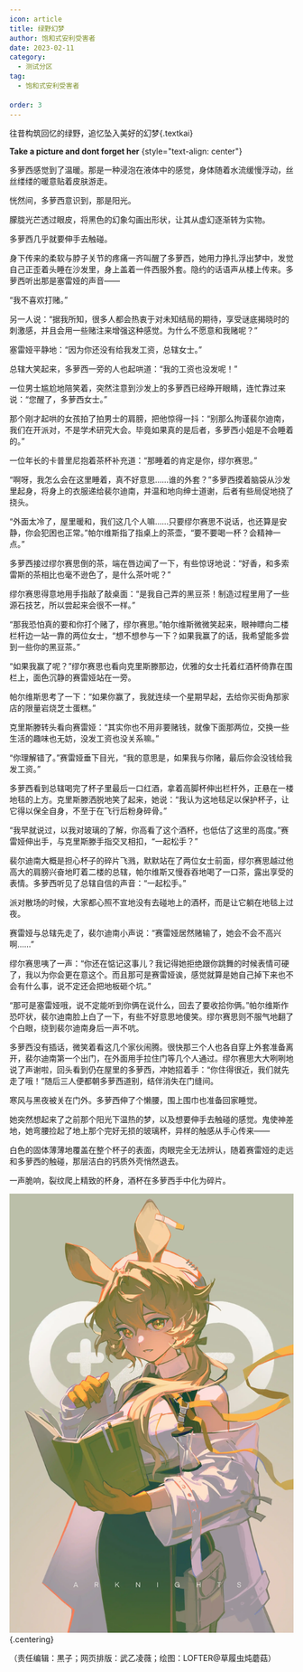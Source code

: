 ```yaml
---
icon: article
title: 绿野幻梦
author: 饱和式安利受害者
date: 2023-02-11
category:
  - 测试分区
tag:
  - 饱和式安利受害者

order: 3
---
```


往昔构筑回忆的绿野，追忆坠入美好的幻梦{.textkai}

<!-- more -->

**Take a picture and dont forget her** {style="text-align: center"}

多萝西感觉到了温暖。那是一种浸泡在液体中的感觉，身体随着水流缓慢浮动，丝丝缕缕的暖意贴着皮肤游走。

恍然间，多萝西意识到，那是阳光。

朦胧光芒透过眼皮，将黑色的幻象勾画出形状，让其从虚幻逐渐转为实物。

多萝西几乎就要伸手去触碰。

身下传来的柔软与脖子关节的疼痛一齐叫醒了多萝西，她用力挣扎浮出梦中，发觉自己正歪着头睡在沙发里，身上盖着一件西服外套。隐约的话语声从楼上传来。多萝西听出那是塞雷娅的声音——

“我不喜欢打赌。”

另一人说：“据我所知，很多人都会热衷于对未知结局的期待，享受谜底揭晓时的刺激感，并且会用一些赌注来增强这种感觉。为什么不愿意和我赌呢？”

塞雷娅平静地：“因为你还没有给我发工资，总辖女士。”

总辖大笑起来，多萝西一旁的人也起哄道：“我的工资也没发呢！”

一位男士尴尬地陪笑着，突然注意到沙发上的多萝西已经睁开眼睛，连忙靠过来说：“您醒了，多萝西女士。”

那个刚才起哄的女孩拍了拍男士的肩膀，把他惊得一抖：“别那么拘谨裴尔迪南，我们在开派对，不是学术研究大会。毕竟如果真的是后者，多萝西小姐是不会睡着的。”

一位年长的卡普里尼抱着茶杯补充道：“那睡着的肯定是你，缪尔赛思。”

“啊呀，我怎么会在这里睡着，真不好意思……谁的外套？”多萝西摸着脑袋从沙发里起身，将身上的衣服递给裴尔迪南，并温和地向绅士道谢，后者有些局促地挠了挠头。

“外面太冷了，屋里暖和，我们这几个人嘛……只要缪尔赛思不说话，也还算是安静，你会犯困也正常。”帕尔维斯指了指桌上的茶壶，“要不要喝一杯？会精神一点。”

多萝西接过缪尔赛思倒的茶，端在唇边闻了一下，有些惊讶地说：“好香，和多索雷斯的茶相比也毫不逊色了，是什么茶叶呢？”

缪尔赛思得意地用手指敲了敲桌面：“是我自己弄的黑豆茶！制造过程里用了一些源石技艺，所以尝起来会很不一样。”

“那我恐怕真的要和你打个赌了，缪尔赛思。”帕尔维斯微微笑起来，眼神瞟向二楼栏杆边一站一靠的两位女士，“想不想参与一下？如果我赢了的话，我希望能多尝到一些你的黑豆茶。”

“如果我赢了呢？”缪尔赛思也看向克里斯滕那边，优雅的女士托着红酒杯倚靠在围栏上，面色沉静的赛雷娅站在一旁。

帕尔维斯思考了一下：“如果你赢了，我就连续一个星期早起，去给你买街角那家店的限量岩烧芝士蛋糕。”

克里斯滕转头看向赛雷娅：“其实你也不用非要赌钱，就像下面那两位，交换一些生活的趣味也无妨，没发工资也没关系嘛。”

“你理解错了。”赛雷娅垂下目光，“我的意思是，如果我与你赌，最后你会没钱给我发工资。”

多萝西看到总辖喝完了杯子里最后一口红酒，拿着高脚杯伸出栏杆外，正悬在一楼地毯的上方。克里斯滕洒脱地笑了起来，她说：“我认为这地毯足以保护杯子，让它得以保全自身，不至于在飞行后粉身碎骨。”

“我早就说过，以我对玻璃的了解，你高看了这个酒杯，也低估了这里的高度。”赛雷娅伸出手，与克里斯滕手指交叉相扣，“一起松手？”

裴尔迪南大概是担心杯子的碎片飞溅，默默站在了两位女士前面，缪尔赛思越过他高大的肩膀兴奋地盯着二楼的总辖，帕尔维斯又慢吞吞地喝了一口茶，露出享受的表情。多萝西听见了总辖自信的声音：“一起松手。”

派对散场的时候，大家都心照不宣地没有去碰地上的酒杯，而是让它躺在地毯上过夜。

赛雷娅与总辖先走了，裴尔迪南小声说：“赛雷娅居然赌输了，她会不会不高兴啊……”

缪尔赛思咦了一声：“你还在惦记这事儿？我记得她拒绝跟你跳舞的时候表情可硬了，我以为你会更在意这个。而且那可是赛雷娅诶，感觉就算是她自己掉下来也不会有什么事，说不定还会把地板砸个坑。”

“那可是塞雷娅哦，说不定能听到你俩在说什么，回去了要收拾你俩。”帕尔维斯作恐吓状，裴尔迪南脸上白了一下，有些不好意思地傻笑。缪尔赛思则不服气地翻了个白眼，绕到裴尔迪南身后一声不吭。

多萝西没有插话，微笑着看这几个家伙闹腾。很快那三个人也各自穿上外套准备离开，裴尔迪南第一个出门，在外面用手拉住门等几个人通过。缪尔赛思大大咧咧地说了声谢啦，回头看到仍在屋里的多萝西，冲她招着手：“你住得很近，我们就先走了哦！”随后三人便都朝多萝西道别，结伴消失在门缝间。

寒风与黑夜被关在门外。多萝西伸了个懒腰，围上围巾也准备回家睡觉。

她突然想起来了之前那个阳光下温热的梦，以及想要伸手去触碰的感觉。鬼使神差地，她弯腰捡起了地上那个完好无损的玻璃杯，异样的触感从手心传来——

白色的固体薄薄地覆盖在整个杯子的表面，肉眼完全无法辨认，随着赛雷娅的走远和多萝西的触碰，那层洁白的钙质外壳悄然退去。

一声脆响，裂纹爬上精致的杯身，酒杯在多萝西手中化为碎片。

<eod />

![](./res/illustration/绿野幻梦（草履虫炖蘑菇，lof）.webp) {.centering}

（责任编辑：黒子；网页排版：武乙凌薇；绘图：LOFTER@草履虫炖蘑菇）

<ArticleAd />